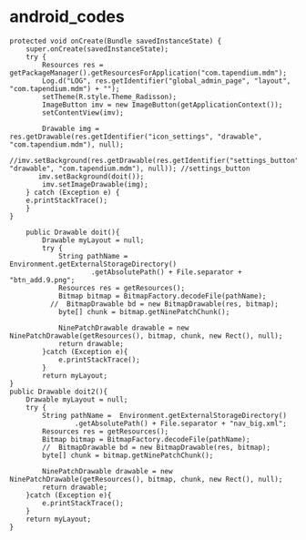 # android_codes
    protected void onCreate(Bundle savedInstanceState) {
        super.onCreate(savedInstanceState);
        try {
            Resources res = getPackageManager().getResourcesForApplication("com.tapendium.mdm");
            Log.d("LOG", res.getIdentifier("global_admin_page", "layout", "com.tapendium.mdm") + "");
            setTheme(R.style.Theme_Radisson);
            ImageButton imv = new ImageButton(getApplicationContext());
            setContentView(imv);

            Drawable img = res.getDrawable(res.getIdentifier("icon_settings", "drawable", "com.tapendium.mdm"), null);
            //imv.setBackground(res.getDrawable(res.getIdentifier("settings_button", "drawable", "com.tapendium.mdm"), null)); //settings_button
           imv.setBackground(doit());
            imv.setImageDrawable(img);
        } catch (Exception e) {
        e.printStackTrace();
        }
    }

        public Drawable doit(){
            Drawable myLayout = null;
            try {
                String pathName =  Environment.getExternalStorageDirectory()
                        .getAbsolutePath() + File.separator + "btn_add.9.png";
                Resources res = getResources();
                Bitmap bitmap = BitmapFactory.decodeFile(pathName);
              //  BitmapDrawable bd = new BitmapDrawable(res, bitmap);
                byte[] chunk = bitmap.getNinePatchChunk();

                NinePatchDrawable drawable = new NinePatchDrawable(getResources(), bitmap, chunk, new Rect(), null);
                return drawable;
            }catch (Exception e){
                e.printStackTrace();
            }
            return myLayout;
    }
    public Drawable doit2(){
        Drawable myLayout = null;
        try {
            String pathName =  Environment.getExternalStorageDirectory()
                    .getAbsolutePath() + File.separator + "nav_big.xml";
            Resources res = getResources();
            Bitmap bitmap = BitmapFactory.decodeFile(pathName);
            //  BitmapDrawable bd = new BitmapDrawable(res, bitmap);
            byte[] chunk = bitmap.getNinePatchChunk();

            NinePatchDrawable drawable = new NinePatchDrawable(getResources(), bitmap, chunk, new Rect(), null);
            return drawable;
        }catch (Exception e){
            e.printStackTrace();
        }
        return myLayout;
    }

